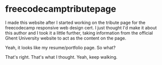 # freecodecamptributepage

I made this website after I started working on the tribute page for the freecodecamp responsive web design cert. I just thought I'd make it about this author and I took it a little further, taking information from the official Ghent University website to act as the content on the page.

Yeah, it looks like my resume/portfolio page. So what?

That's right. That's what I thought. Yeah, keep walking.
